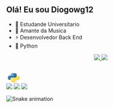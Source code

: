 ## Olá! Eu sou Diogowg12 

- 🔭 Estudande Universitario
- 👯 Amante da Musica 
- ⚡ Desenvolvedor Back End 
- 🐍 Python

<div align="center">
  <a href="https://github.com/diogowg12">
  <img height="180em" src="https://github-readme-stats.vercel.app/api?username=diogowg12&show_icons=true&theme=dracula&include_all_commits=true&count_private=true"/>
  <img height="110em" src="https://github-readme-stats.vercel.app/api/top-langs/?username=diogowg12&layout=compact&langs_count=7&theme=dracula"/>
</div>


##

</div>
  <img align="center" alt="Rafa-Python" height="30" width="40" src="https://raw.githubusercontent.com/devicons/devicon/master/icons/python/python-original.svg">
  
</div>



<div> 
  <a href="https://www.youtube.com/channel/UCMNvXHBAhUC-okMazseosIA" target="_blank"><img src="https://img.shields.io/badge/YouTube-FF0000?style=for-the-badge&logo=youtube&logoColor=white" target="_blank"></a>
  <a href = "mailto:diogowg.lima89@gmail.com"><img src="https://img.shields.io/badge/-Gmail-%23333?style=for-the-badge&logo=gmail&logoColor=white" target="_blank"></a>
  <a href="https://www.linkedin.com/in/diogo-dos-santos-lima-778115213/" target="_blank"><img src="https://img.shields.io/badge/-LinkedIn-%230077B5?style=for-the-badge&logo=linkedin&logoColor=white" target="_blank"></a> 

  
![Snake animation](https://github.com/diogowg12/diogowg12/blob/output/github-contribution-grid-snake.svg)
